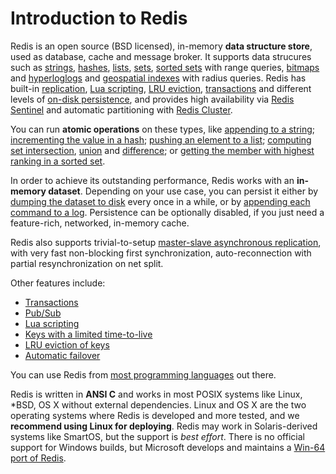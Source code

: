 Introduction to Redis
===

Redis is an open source (BSD licensed), in-memory **data structure store**, used as database, cache and message broker. It supports data strucures such as
[strings](/topics/data-types-intro#strings), [hashes](/topics/data-types-intro#hashes), [lists](/topics/data-types-intro#lists), [sets](/topics/data-types-intro#sets), [sorted sets](/topics/data-types-intro#sorted-sets) with range queries, [bitmaps](/topics/data-types-intro#bitmaps) and [hyperloglogs](/topics/data-types-intro#hyperloglogs) and [geospatial indexes](/commands/geoadd) with radius queries. Redis has built-in [replication](/topics/replication), [Lua scripting](/commands/eval), [LRU eviction](/topics/lru-cache), [transactions](/topics/transactions) and different levels of [on-disk persistence](/topics/persistence), and provides high availability via [Redis Sentinel](/topics/sentinel) and automatic partitioning with [Redis Cluster](/topics/cluster-tutorial).

You can run **atomic operations**
on these types, like [appending to a string](/commands/append);
[incrementing the value in a hash](/commands/hincrby); [pushing an element to a
list](/commands/lpush); [computing set intersection](/commands/sinter),
[union](/commands/sunion) and [difference](/commands/sdiff);
or [getting the member with highest ranking in a sorted
set](/commands/zrangebyscore).

In order to achieve its outstanding performance, Redis works with an
**in-memory dataset**. Depending on your use case, you can persist it either
by [dumping the dataset to disk](/topics/persistence#snapshotting)
every once in a while, or by [appending each command to a
log](/topics/persistence#append-only-file). Persistence can be optionally
disabled, if you just need a feature-rich, networked, in-memory cache.

Redis also supports trivial-to-setup [master-slave asynchronous replication](/topics/replication), with very fast non-blocking first synchronization, auto-reconnection with partial resynchronization on net split.

Other features include:

* [Transactions](/topics/transactions)
* [Pub/Sub](/topics/pubsub)
* [Lua scripting](/commands/eval)
* [Keys with a limited time-to-live](/commands/expire)
* [LRU eviction of keys](/topics/lru-cache)
* [Automatic failover](/topics/sentinel)

You can use Redis from [most programming languages](/clients) out there. 

Redis is written in **ANSI C** and works in most POSIX systems like Linux,
\*BSD, OS X without external dependencies. Linux and OS X are the two operating systems where Redis is developed and more tested, and we **recommend using Linux for deploying**. Redis may work in Solaris-derived systems like SmartOS, but the support is *best effort*. There
is no official support for Windows builds, but Microsoft develops and
maintains a [Win-64 port of Redis](https://github.com/MSOpenTech/redis).
